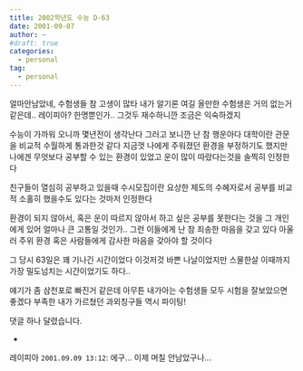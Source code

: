 ```yaml
---
title: 2002학년도 수능 D-63
date: 2001-09-07
author: ~
#draft: true
categories:
  - personal
tag:
  - personal
---
```




얼마안남았네,
수험생들 참 고생이 많타
내가 알기론 여길 올만한 수험생은 거의 없는거 같은데..
레이피아? 한명뿐인가..
그것두 재수하니깐 조금은 익숙하겠지

수능이 가까워 오니까 몇년전이 생각난다
그러고 보니깐 난 참 행운아다
대학이란 관문을 비교적 수월하게 통과한것 같다
지금껏 나에게 주워졌던 환경을 부정하기도 했지만
나에겐 무엇보다 공부할 수 있는 환경이 있었고
운이 많이 따랐다는것을 솔찍히 인정한다

친구들이 열심히 공부하고 있을때
수시모집이란 요상한 제도의 수혜자로서
공부를 비교적 소홀히 했을수도 있다는 것마저 인정한다

환경이 되지 않아서, 혹은 운이 따르지 않아서
하고 싶은 공부를 못한다는 것을 그 개인에게 있어 얼마나 큰 고통일 것인가..
그런 이들에게 난 참 죄송한 마음을 갖고 있다
아울러 주위 환경 혹은 사람들에게 감사한 마음을 갖아야 할 것이다

그 당시 63일은 꽤 기나긴 시간이었다
이것저것 바쁜 나날이었지만 스물한살 이때까지
가장 밀도넘치는 시간이었기도 하다..

얘기가 좀 삼천포로 빠진거 같은데
아무튼 내가아는 수험생들 모두 시험을 잘보았으면 좋겠다
부족한 내가 가르쳤던 과외칭구들 역시 파이팅!


 댓글 하나 달렸습니다.

- 
 레이피아 `2001.09.09 13:12`: 
에구... 이제 며칠 안남았구나...




